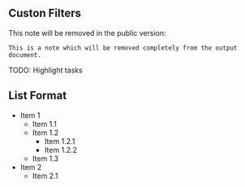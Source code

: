 ## Custon Filters

This note will be removed in the public version:

```note
This is a note which will be removed completely from the output document.
```

TODO: Highlight tasks

## List Format

- Item 1
  - Item 1.1
  - Item 1.2
     - Item 1.2.1
     - Item 1.2.2
  - Item 1.3
- Item 2
  - Item 2.1
